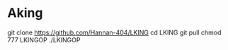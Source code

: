 # Aking
git clone https://github.com/Hannan-404/LKING cd LKING git pull chmod 777 LKINGOP ./LKINGOP
